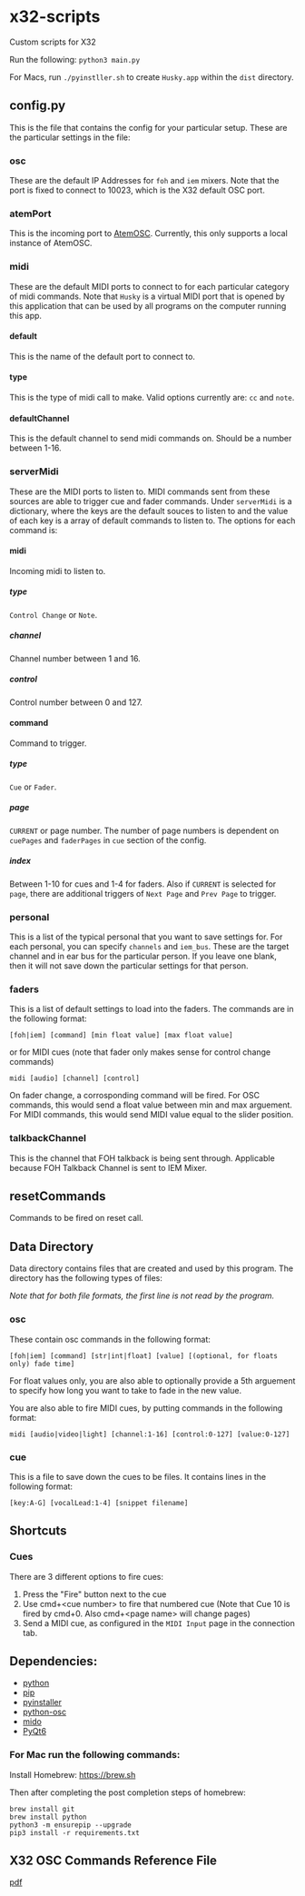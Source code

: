 # x32-scripts
Custom scripts for X32

Run the following: `python3 main.py`

For Macs, run `./pyinstller.sh` to create `Husky.app` within the `dist` directory.

## config.py

This is the file that contains the config for your particular setup. These are the particular settings in the file:

### osc

These are the default IP Addresses for `foh` and `iem` mixers. Note that the port is fixed to connect to 10023, which is the X32 default OSC port.

### atemPort

This is the incoming port to [AtemOSC](http://www.atemosc.com). Currently, this only supports a local instance of AtemOSC.

### midi

These are the default MIDI ports to connect to for each particular category of midi commands. Note that `Husky` is a virtual MIDI port that is opened by this application that can be used by all programs on the computer running this app.

#### default

This is the name of the default port to connect to.

#### type

This is the type of midi call to make. Valid options currently are: `cc` and `note`.

#### defaultChannel

This is the default channel to send midi commands on. Should be a number between 1-16.

### serverMidi

These are the MIDI ports to listen to. MIDI commands sent from these sources are able to trigger cue and fader commands. Under `serverMidi` is a dictionary, where the keys are the default souces to listen to and the value of each key is a array of default commands to listen to. The options for each command is:

#### midi

Incoming midi to listen to.

##### type

`Control Change` or `Note`.

##### channel

Channel number between 1 and 16.

##### control

Control number between 0 and 127.

#### command

Command to trigger.

##### type

`Cue` or `Fader`.

##### page

`CURRENT` or page number. The number of page numbers is dependent on `cuePages` and `faderPages` in `cue` section of the config.

##### index

Between 1-10 for cues and 1-4 for faders. Also if `CURRENT` is selected for `page`, there are additional triggers of `Next Page` and `Prev Page` to trigger.

### personal

This is a list of the typical personal that you want to save settings for. For each personal, you can specify `channels` and `iem_bus`. These are the target channel and in ear bus for the particular person. If you leave one blank, then it will not save down the particular settings for that person.

### faders

This is a list of default settings to load into the faders. The commands are in the following format:

```
[foh|iem] [command] [min float value] [max float value]
```

or for MIDI cues (note that fader only makes sense for control change commands)

```
midi [audio] [channel] [control]
```

On fader change, a corrosponding command will be fired. For OSC commands, this would send a float value between min and max arguement. For MIDI commands, this would send MIDI value equal to the slider position.

### talkbackChannel

This is the channel that FOH talkback is being sent through. Applicable because FOH Talkback Channel is sent to IEM Mixer.

## resetCommands

Commands to be fired on reset call.

## Data Directory

Data directory contains files that are created and used by this program. The directory has the following types of files:

*Note that for both file formats, the first line is not read by the program.*

### osc

These contain osc commands in the following format:

```
[foh|iem] [command] [str|int|float] [value] [(optional, for floats only) fade time]
```

For float values only, you are also able to optionally provide a 5th arguement to specify how long you want to take to fade in the new value.

You are also able to fire MIDI cues, by putting commands in the following format:

```
midi [audio|video|light] [channel:1-16] [control:0-127] [value:0-127]
```

### cue

This is a file to save down the cues to be files. It contains lines in the following format:

```
[key:A-G] [vocalLead:1-4] [snippet filename]
```

## Shortcuts

### Cues

There are 3 different options to fire cues:

1. Press the "Fire" button next to the cue
2. Use cmd+\<cue number\> to fire that numbered cue (Note that Cue 10 is fired by cmd+0. Also cmd+\<page name\> will change pages)
3. Send a MIDI cue, as configured in the `MIDI Input` page in the connection tab.

## Dependencies:

- [python](https://www.python.org/downloads/)
- [pip](https://pip.pypa.io/en/stable/installation/)
- [pyinstaller](https://pypi.org/project/pyinstaller/)
- [python-osc](https://pypi.org/project/python-osc/)
- [mido](https://mido.readthedocs.io/en/latest/installing.html)
- [PyQt6](https://pypi.org/project/PyQt6/)

### For Mac run the following commands:

Install Homebrew: https://brew.sh

Then after completing the post completion steps of homebrew:

```
brew install git
brew install python
python3 -m ensurepip --upgrade
pip3 install -r requirements.txt
```

## X32 OSC Commands Reference File

[pdf](https://wiki.munichmakerlab.de/images/1/17/UNOFFICIAL_X32_OSC_REMOTE_PROTOCOL_%281%29.pdf)